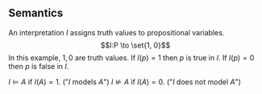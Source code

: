 ## Semantics
An interpretation $I$ assigns truth values to propositional variables.
$$I:P \to \set{1, 0}$$
In this example, $1, 0$ are truth values.
If $I(p) = 1$ then $p$ is true in $I$.
If $I(p) = 0$ then $p$ is false in $I$.

$I \models A$ if $I(A) = 1$. ("$I$ models $A$")
$I \not\models A$ if $I(A) = 0$. ("$I$ does not model $A$")